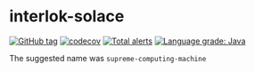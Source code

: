 # interlok-solace
[![GitHub tag](https://img.shields.io/github/tag/adaptris/interlok-solace.svg)](https://github.com/adaptris/interlok-solace/tags) [![codecov](https://codecov.io/gh/adaptris/interlok-solace/branch/develop/graph/badge.svg)](https://codecov.io/gh/adaptris/interlok-solace) [![Total alerts](https://img.shields.io/lgtm/alerts/g/adaptris/interlok-solace.svg?logo=lgtm&logoWidth=18)](https://lgtm.com/projects/g/adaptris/interlok-solace/alerts/) [![Language grade: Java](https://img.shields.io/lgtm/grade/java/g/adaptris/interlok-solace.svg?logo=lgtm&logoWidth=18)](https://lgtm.com/projects/g/adaptris/interlok-solace/context:java)

The suggested name was `supreme-computing-machine`

